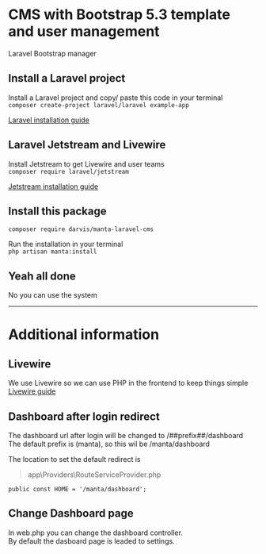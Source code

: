 # CMS with Bootstrap 5.3 template and user management

Laravel Bootstrap manager

## Install a Laravel project

Install a Laravel project and copy/ paste this code in your terminal  
`composer create-project laravel/laravel example-app`

[Laravel installation guide](https://laravel.com/docs/10.x/installation)

## Laravel Jetstream and Livewire

Install Jetstream to get Livewire and user teams  
`composer require laravel/jetstream`

[Jetstream installation guide](https://jetstream.laravel.com/3.x/installation.html)

## Install this package

`composer require darvis/manta-laravel-cms`

Run the installation in your terminal  
`php artisan manta:install`

## Yeah all done

No you can use the system

---

# Additional information

## Livewire

We use Livewire so we can use PHP in the frontend to keep things simple
[Livewire guide](https://laravel-livewire.com/)

## Dashboard after login redirect

The dashboard url after login will be changed to /##prefix##/dashboard  
The default prefix is (manta), so this wil be /manta/dashboard

The location to set the default redirect is

> app\Providers\RouteServiceProvider.php

`public const HOME = '/manta/dashboard';`

## Change Dashboard page

In web.php you can change the dashboard controller.  
By default the dasboard page is leaded to settings.
